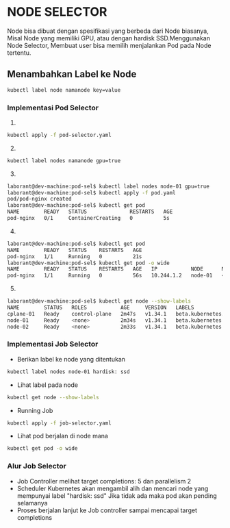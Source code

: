 # NODE SELECTOR 
Node bisa dibuat dengan spesifikasi yang berbeda dari Node biasanya, Misal Node yang memiliki GPU, atau dengan hardisk SSD.Menggunakan Node Selector, Membuat user bisa memilih menjalankan Pod pada Node tertentu.

## Menambahkan Label ke Node
```bash
kubectl label node namanode key=value
```
### Implementasi Pod Selector
1.
```bash
kubectl apply -f pod-selector.yaml
```
2.
```bash
kubectl label nodes namanode gpu=true
```

3.
```bash
laborant@dev-machine:pod-sel$ kubectl label nodes node-01 gpu=true
laborant@dev-machine:pod-sel$ kubectl apply -f pod.yaml 
pod/pod-nginx created
laborant@dev-machine:pod-sel$ kubectl get pod
NAME        READY   STATUS              RESTARTS   AGE
pod-nginx   0/1     ContainerCreating   0          5s
```

4.
```bash
laborant@dev-machine:pod-sel$ kubectl get pod
NAME        READY   STATUS    RESTARTS   AGE
pod-nginx   1/1     Running   0          21s
laborant@dev-machine:pod-sel$ kubectl get pod -o wide
NAME        READY   STATUS    RESTARTS   AGE   IP           NODE      NOMINATED NODE   READINESS GATES
pod-nginx   1/1     Running   0          56s   10.244.1.2   node-01   <none>           <none>
```

5.
```bash
laborant@dev-machine:pod-sel$ kubectl get node --show-labels
NAME        STATUS   ROLES           AGE     VERSION   LABELS
cplane-01   Ready    control-plane   2m47s   v1.34.1   beta.kubernetes.io/arch=amd64,beta.kubernetes.io/os=linux,kubernetes.io/arch=amd64,kubernetes.io/hostname=cplane-01,kubernetes.io/os=linux,node-role.kubernetes.io/control-plane=,node.kubernetes.io/exclude-from-external-load-balancers=
node-01     Ready    <none>          2m34s   v1.34.1   beta.kubernetes.io/arch=amd64,beta.kubernetes.io/os=linux,gpu=true,kubernetes.io/arch=amd64,kubernetes.io/hostname=node-01,kubernetes.io/os=linux
node-02     Ready    <none>          2m33s   v1.34.1   beta.kubernetes.io/arch=amd64,beta.kubernetes.io/os=linux,kubernetes.io/arch=amd64,kubernetes.io/hostname=node-02,kubernetes.io/os=linux
```

### Implementasi Job Selector
* Berikan label ke node yang ditentukan
```bash
kubectl label nodes node-01 hardisk: ssd
```
* Lihat label pada node
```bash
kubectl get node --show-labels
```
* Running Job
```bash
kubectl apply -f job-selector.yaml
```
* Lihat pod berjalan di node mana
```bash
kubectl get pod -o wide
```

### Alur Job Selector
- Job Controller melihat target completions: 5 dan parallelism 2
- Scheduler Kubernetes akan mengambil alih dan mencari node yang mempunyai label "hardisk: ssd" Jika tidak ada maka pod akan pending selamanya
- Proses berjalan lanjut ke Job controller sampai mencapai target completions